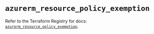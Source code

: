 # `azurerm_resource_policy_exemption`

Refer to the Terraform Registry for docs: [`azurerm_resource_policy_exemption`](https://registry.terraform.io/providers/hashicorp/azurerm/4.38.1/docs/resources/resource_policy_exemption).
